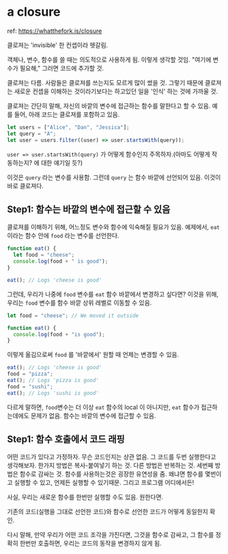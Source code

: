 # a closure

ref: https://whatthefork.is/closure

클로져는 'invisible' 한 컨셉이라 헷갈림.

객체나, 변수, 함수를 쓸 때는 의도적으로 사용하게 됨.
이렇게 생각할 것임. "여기에 변수가 필요해," 그러면 코드에 추가할 것.

클로져는 다름.
사람들은 클로져를 쓰는지도 모르게 많이 썼을 것.
그렇기 때문에 클로져는 새로운 컨셉을 이해하는 것이라기보다는
하고있던 일을 '인식' 하는 것에 가까울 것.

클로져는 간단히 말해, 자신의 바깥의 변수에 접근하는 함수를 말한다고 할 수 있음.
예를 들어, 아래 코드는 클로져를 포함하고 있음.

```jsx
let users = ["Alice", "Dan", "Jessica"];
let query = "A";
let user = users.filter((user) => user.startsWith(query));
```

`user => user.startsWith(query)` 가 어떻게 함수인지 주목하자.(아마도 어떻게 작동하는지? 에 대한 얘기일 듯?)

이것은 `query` 라는 변수를 사용함.
그런데 `query` 는 함수 바깥에 선언되어 있음.
이것이 바로 클로져다.

## Step1: 함수는 바깥의 변수에 접근할 수 있음

클로져를 이해하기 위해, 어느정도 변수와 함수에 익숙해질 필요가 있음.
예제에서, `eat`이라는 함수 안에 `food` 라는 변수를 선언한다.

```js
function eat() {
  let food = "cheese";
  console.log(food + " is good");
}

eat(); // Logs 'cheese is good'
```

그런데, 우리가 나중에 `food` 변수를 `eat` 함수 바깥에서 변경하고 싶다면?
이것을 위해, 우리는 `food` 변수를 함수 바깥 상위 레벨로 이동할 수 있음.

```js
let food = "cheese"; // We moved it outside

function eat() {
  console.log(food + "is good");
}
```

이렇게 옮김으로써 `food` 를 '바깥에서' 원할 때 언제는 변경할 수 있음.

```js
eat(); // Logs 'cheese is good'
food = "pizza";
eat(); // Logs 'pizza is good'
food = "sushi";
eat(); // Logs 'sushi is good'
```

다르게 말하면,
`food`변수는 더 이상 `eat` 함수의 local 이 아니지만,
`eat` 함수가 접근하는데에도 문제가 없음.
함수는 바깥의 변수에 접근할 수 있음.

## Step1: 함수 호출에서 코드 래핑

어떤 코드가 있다고 가정하자.
무슨 코드인지는 상관 없음.
그 코드를 두번 실행한다고 생각해보자.
한가지 방법은 복사-붙여넣기 하는 것.
다른 방법은 반복하는 것.
세번째 방법은 함수로 감싸는 것.
함수를 사용하는것은 굉장한 유연성을 줌.
왜냐면 함수를 몇번이고 실행할 수 있고, 언제든 실행할 수 있기때문.
그리고 프로그램 어디에서든!

사실, 우리는 새로운 함수를 한번만 실행할 수도 있음. 원한다면.

기존의 코드(실행을 그대로 선언한 코드)와 함수로 선언한 코드가 어떻게 동일한지 확인.

다시 말해, 만약 우리가 어떤 코드 조각을 가진다면, 그것을 함수로 감싸고, 그 함수를 정확히 한번만 호출하면, 우리는 코드의 동작을 변경하지 않게 됨.
